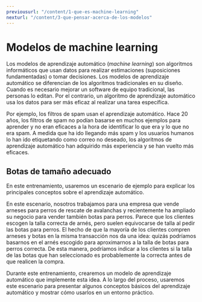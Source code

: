 ```yaml
---
previousurl: "/content/1-que-es-machine-learning"
nexturl: "/content/3-que-pensar-acerca-de-los-modelos"
---
```

# Modelos de machine learning
Los modelos de aprendizaje automático (*machine learning*) son algoritmos informáticos que usan datos para realizar estimaciones (suposiciones fundamentadas) o tomar decisiones. Los modelos de aprendizaje automático se diferencian de los algoritmos tradicionales en su diseño. Cuando es necesario mejorar un software de equipo tradicional, las personas lo editan. Por el contrario, un algoritmo de aprendizaje automático usa los datos para ser más eficaz al realizar una tarea específica.

Por ejemplo, los filtros de spam usan el aprendizaje automático. Hace 20 años, los filtros de spam no podían basarse en muchos ejemplos para aprender y no eran eficaces a la hora de identificar lo que era y lo que no era spam. A medida que ha ido llegando más spam y los usuarios humanos lo han ido etiquetando como correo no deseado, los algoritmos de aprendizaje automático han adquirido más experiencia y se han vuelto más eficaces.

## Botas de tamaño adecuado
En este entrenamiento, usaremos un escenario de ejemplo para explicar los principales conceptos sobre el aprendizaje automático.

En este escenario, nosotros trabajamos para una empresa que vende arneses para perros de rescate de avalanchas y recientemente ha ampliado su negocio para vender también botas para perros. Parece que los clientes escogen la talla correcta de arnés, pero suelen equivocarse de talla al pedir las botas para perros. El hecho de que la mayoría de los clientes compren arneses y botas en la misma transacción nos da una idea: quizás podríamos basarnos en el arnés escogido para aproximarnos a la talla de botas para perros correcta. De esta manera, podríamos indicar a los clientes si la talla de las botas que han seleccionado es probablemente la correcta antes de que realicen la compra.

Durante este entrenamiento, crearemos un modelo de aprendizaje automático que implemente esta idea. A lo largo del proceso, usaremos este escenario para presentar algunos conceptos básicos del aprendizaje automático y mostrar cómo usarlos en un entorno práctico. 
